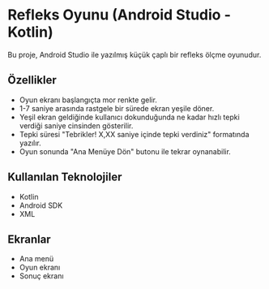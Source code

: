 # Refleks Oyunu (Android Studio - Kotlin)

Bu proje, Android Studio ile yazılmış küçük çaplı bir refleks ölçme oyunudur.

## Özellikler
- Oyun ekranı başlangıçta mor renkte gelir.
- 1-7 saniye arasında rastgele bir sürede ekran yeşile döner.
- Yeşil ekran geldiğinde kullanıcı dokunduğunda ne kadar hızlı tepki verdiği saniye cinsinden gösterilir.
- Tepki süresi "Tebrikler! X,XX saniye içinde tepki verdiniz" formatında yazılır.
- Oyun sonunda "Ana Menüye Dön" butonu ile tekrar oynanabilir.

## Kullanılan Teknolojiler
- Kotlin
- Android SDK
- XML

## Ekranlar
- Ana menü
- Oyun ekranı
- Sonuç ekranı
